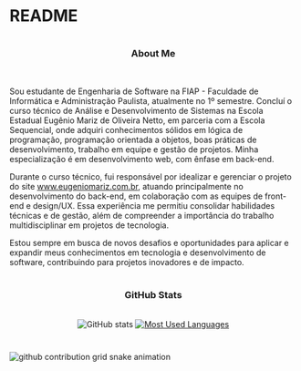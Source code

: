 # README

#

<div style="text-align: center;" align="center">
  <h3 style=" color = red; ">About Me</h3>
  <br>
</div>
  
  <p style="text-aling: justify">
    Sou estudante de Engenharia de Software na FIAP - Faculdade de Informática e Administração Paulista, atualmente no 1º semestre. Concluí o curso técnico de Análise e Desenvolvimento de Sistemas na Escola Estadual Eugênio Mariz de Oliveira Netto, em parceria com a Escola Sequencial, onde adquiri conhecimentos sólidos em lógica de programação, programação orientada a objetos, boas práticas de desenvolvimento, trabalho em equipe e gestão de projetos. Minha especialização é em desenvolvimento web, com ênfase em back-end.
  </p>
  <p>
    Durante o curso técnico, fui responsável por idealizar e gerenciar o projeto do site <a href="http://www.eugeniomariz.com.br" target="_blank">www.eugeniomariz.com.br</a>, atuando principalmente no desenvolvimento do back-end, em colaboração com as equipes de front-end e design/UX. Essa experiência me permitiu consolidar habilidades técnicas e de gestão, além de compreender a importância do trabalho multidisciplinar em projetos de tecnologia.
  </p>
  <p>
    Estou sempre em busca de novos desafios e oportunidades para aplicar e expandir meus conhecimentos em tecnologia e desenvolvimento de software, contribuindo para projetos inovadores e de impacto.
  </p>
</div>


#


<div style="text-align: center;" align="center">
  <h3> GitHub Stats </h3>
  <br>
  <img src="https://github-readme-stats-git-masterrstaa-rickstaa.vercel.app/api?username=CarlosSMariano&hide_title=true&show_icons=true&include_all_commits=false&count_private=true&line_height=25&hide=issues&bg_color=000&title_color=FF0000&text_color=FFF&border_radius=3&border_color=8B0000&icon_color=FF0000&theme=jolly" alt="GitHub stats">

  <a href="https://github.com/CarlosSMariano/github-readme-stats">
    <img src="https://github-readme-stats-git-masterrstaa-rickstaa.vercel.app/api/top-langs/?username=CarlosSMariano&line_height=10&card_width=290&layout=compact&hide_title=false&count_private=true&langs_count=4&show_icons=true&title_color=FF0000&hide=html,scss,less&bg_color=000&text_color=FFA07A&border_radius=3&border_color=800000&count_private=true" alt="Most Used Languages">
  </a>
</div>

#

<picture align="center">
  <source media="(prefers-color-scheme: dark)" srcset="https://raw.githubusercontent.com/CarlosSMariano/CarlosSMariano/output/github-contribution-grid-snake-dark.svg">
  <source media="(prefers-color-scheme: light)" srcset="https://raw.githubusercontent.com/CarlosSMariano/CarlosSMariano/output/github-contribution-grid-snake-dark.svg">
  <img align="center" alt="github contribution grid snake animation" src="https://raw.githubusercontent.com/CarlosSMariano/CarlosSMariano/output/github-contribution-grid-snake.svg">
</picture>

